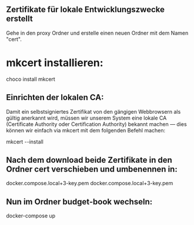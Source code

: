 
## Zertifikate für lokale Entwicklungszwecke erstellt
Gehe in den proxy Ordner und erstelle einen neuen Ordner mit dem Namen "cert".

# mkcert installieren:
choco install mkcert

## Einrichten der lokalen CA:
Damit ein selbstsigniertes Zertifikat von den gängigen Webbrowsern als gültig anerkannt wird, müssen wir unserem System eine lokale CA (Certificate Authority oder Certification Authority) bekannt machen — dies können wir einfach via mkcert mit dem folgenden Befehl machen:

mkcert --install

## Nach dem download beide Zertifikate in den Ordner cert verschieben und umbenennen in:

docker.compose.local+3-key.pem
docker.compose.local+3-key.pem

## Nun im Ordner budget-book wechseln:
docker-compose up